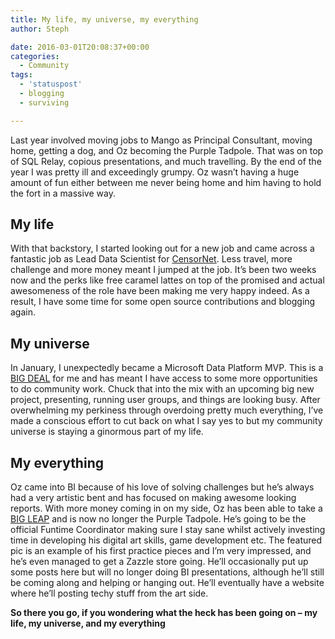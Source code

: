 ```yaml
---
title: My life, my universe, my everything
author: Steph

date: 2016-03-01T20:08:37+00:00
categories:
  - Community
tags:
  - 'statuspost'
  - blogging
  - surviving

---
```

Last year involved moving jobs to Mango as Principal Consultant, moving home, getting a dog, and Oz becoming the Purple Tadpole. That was on top of SQL Relay, copious presentations, and much travelling. By the end of the year I was pretty ill and exceedingly grumpy. Oz wasn&#8217;t having a huge amount of fun either between me never being home and him having to hold the fort in a massive way.

## My life

With that backstory, I started looking out for a new job and came across a fantastic job as Lead Data Scientist for [CensorNet][1]. Less travel, more challenge and more money meant I jumped at the job. It&#8217;s been two weeks now and the perks like free caramel lattes on top of the promised and actual awesomeness of the role have been making me very happy indeed. As a result, I have some time for some open source contributions and blogging again.

## My universe

In January, I unexpectedly became a Microsoft Data Platform MVP. This is a <span style="text-decoration: underline;">BIG DEAL</span> for me and has meant I have access to some more opportunities to do community work. Chuck that into the mix with an upcoming big new project, presenting, running user groups, and things are looking busy. After overwhelming my perkiness through overdoing pretty much everything, I&#8217;ve made a conscious effort to cut back on what I say yes to but my community universe is staying a ginormous part of my life.

## My everything

Oz came into BI because of his love of solving challenges but he&#8217;s always had a very artistic bent and has focused on making awesome looking reports. With more money coming in on my side, Oz has been able to take a <span style="text-decoration: underline;">BIG LEAP</span> and is now no longer the Purple Tadpole. He&#8217;s going to be the official Funtime Coordinator making sure I stay sane whilst actively investing time in developing his digital art skills, game development etc. The featured pic is an example of his first practice pieces and I&#8217;m very impressed, and he&#8217;s even managed to get a Zazzle store going. He&#8217;ll occasionally put up some posts here but will no longer doing BI presentations, although he&#8217;ll still be coming along and helping or hanging out. He&#8217;ll eventually have a website where he&#8217;ll posting techy stuff from the art side.

**So there you go, if you wondering what the heck has been going on &#8211; my life, my universe, and my everything**

 [1]: https://www.censornet.com/